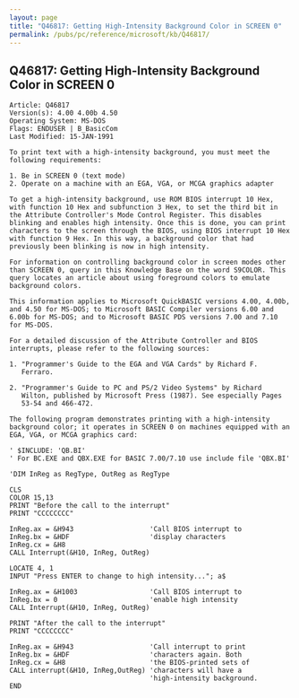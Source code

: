 ```yaml
---
layout: page
title: "Q46817: Getting High-Intensity Background Color in SCREEN 0"
permalink: /pubs/pc/reference/microsoft/kb/Q46817/
---
```


## Q46817: Getting High-Intensity Background Color in SCREEN 0

	Article: Q46817
	Version(s): 4.00 4.00b 4.50
	Operating System: MS-DOS
	Flags: ENDUSER | B_BasicCom
	Last Modified: 15-JAN-1991
	
	To print text with a high-intensity background, you must meet the
	following requirements:
	
	1. Be in SCREEN 0 (text mode)
	2. Operate on a machine with an EGA, VGA, or MCGA graphics adapter
	
	To get a high-intensity background, use ROM BIOS interrupt 10 Hex,
	with function 10 Hex and subfunction 3 Hex, to set the third bit in
	the Attribute Controller's Mode Control Register. This disables
	blinking and enables high intensity. Once this is done, you can print
	characters to the screen through the BIOS, using BIOS interrupt 10 Hex
	with function 9 Hex. In this way, a background color that had
	previously been blinking is now in high intensity.
	
	For information on controlling background color in screen modes other
	than SCREEN 0, query in this Knowledge Base on the word S9COLOR. This
	query locates an article about using foreground colors to emulate
	background colors.
	
	This information applies to Microsoft QuickBASIC versions 4.00, 4.00b,
	and 4.50 for MS-DOS; to Microsoft BASIC Compiler versions 6.00 and
	6.00b for MS-DOS; and to Microsoft BASIC PDS versions 7.00 and 7.10
	for MS-DOS.
	
	For a detailed discussion of the Attribute Controller and BIOS
	interrupts, please refer to the following sources:
	
	1. "Programmer's Guide to the EGA and VGA Cards" by Richard F.
	   Ferraro.
	
	2. "Programmer's Guide to PC and PS/2 Video Systems" by Richard
	   Wilton, published by Microsoft Press (1987). See especially Pages
	   53-54 and 466-472.
	
	The following program demonstrates printing with a high-intensity
	background color; it operates in SCREEN 0 on machines equipped with an
	EGA, VGA, or MCGA graphics card:
	
	' $INCLUDE: 'QB.BI'
	' For BC.EXE and QBX.EXE for BASIC 7.00/7.10 use include file 'QBX.BI'
	
	'DIM InReg as RegType, OutReg as RegType
	
	CLS
	COLOR 15,13
	PRINT "Before the call to the interrupt"
	PRINT "CCCCCCCC"
	
	InReg.ax = &H943                   'Call BIOS interrupt to
	InReg.bx = &HDF                    'display characters
	InReg.cx = &H8
	CALL Interrupt(&H10, InReg, OutReg)
	
	LOCATE 4, 1
	INPUT "Press ENTER to change to high intensity..."; a$
	
	InReg.ax = &H1003                  'Call BIOS interrupt to
	InReg.bx = 0                       'enable high intensity
	CALL Interrupt(&H10, InReg, OutReg)
	
	PRINT "After the call to the interrupt"
	PRINT "CCCCCCCC"
	
	InReg.ax = &H943                   'Call interrupt to print
	InReg.bx = &HDF                    'characters again. Both
	InReg.cx = &H8                     'the BIOS-printed sets of
	CALL interrupt(&H10, InReg,OutReg) 'characters will have a
	                                   'high-intensity background.
	END
